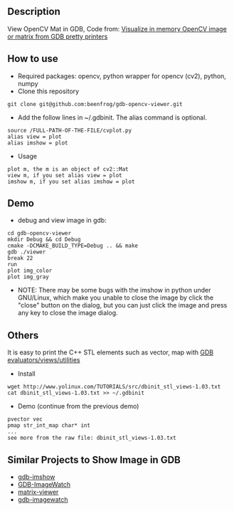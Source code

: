 ## Description
View OpenCV Mat in GDB, Code from: [Visualize in memory OpenCV image or matrix from GDB pretty printers](https://sourceware.org/ml/gdb/2013-04/msg00104.html)

## How to use
* Required packages: opencv, python wrapper for opencv (cv2), python, numpy
* Clone this repository
```
git clone git@github.com:beenfrog/gdb-opencv-viewer.git
```
* Add the follow lines in ~/.gdbinit. The alias command is optional.
```
source /FULL-PATH-OF-THE-FILE/cvplot.py
alias view = plot
alias imshow = plot
```
* Usage
```
plot m, the m is an object of cv2::Mat
view m, if you set alias view = plot
imshow m, if you set alias imshow = plot
```

## Demo
* debug and view image in gdb:
```
cd gdb-opencv-viewer
mkdir Debug && cd Debug
cmake -DCMAKE_BUILD_TYPE=Debug .. && make
gdb ./viewer
break 22
run
plot img_color
plot img_gray
```
* NOTE: There may be some bugs with the imshow in python under GNU/Linux, which make you unable to close the image by click the "close" button on the dialog, but you can just click the image and press any key to close the image dialog.

## Others
It is easy to print the C++ STL elements such as vector, map with [GDB evaluators/views/utilities](http://www.yolinux.com/TUTORIALS/src/dbinit_stl_views-1.03.txt)

* Install
```
wget http://www.yolinux.com/TUTORIALS/src/dbinit_stl_views-1.03.txt
cat dbinit_stl_views-1.03.txt >> ~/.gdbinit
```

* Demo (continue from the previous demo)
```
pvector vec
pmap str_int_map char* int
...
see more from the raw file: dbinit_stl_views-1.03.txt
```


## Similar Projects to Show Image in GDB
* [gdb-imshow](https://github.com/renatoGarcia/gdb-imshow)
* [GDB-ImageWatch](https://github.com/cuekoo/GDB-ImageWatch)
* [matrix-viewer](https://github.com/crep4ever/matrix-viewer)
* [gdb-imagewatch](https://github.com/csantosbh/gdb-imagewatch)